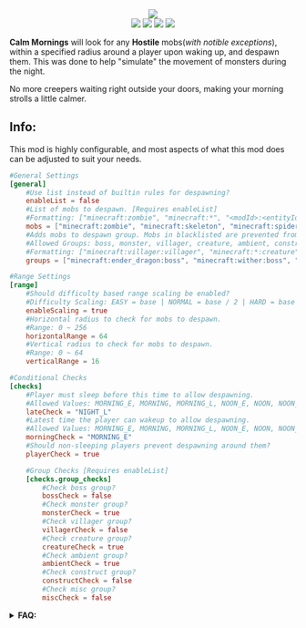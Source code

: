 <div align="center"><img src="https://cdn.modrinth.com/data/cached_images/03a512a1608c6cb5e62d9d3b402024b0c932eceb.png" /></div>

<div align="center">
	<img src="https://img.shields.io/badge/mod%20loader-forge%20%2F%20neoforge-blue?style=flat-square" />
	<img src="https://img.shields.io/modrinth/game-versions/gfvSVUz9?style=flat-square&label=avaliable%20for&color=blue" />
	<img src="https://img.shields.io/modrinth/dt/gfvSVUz9?style=flat-square&logo=modrinth&logoSize=auto&color=4caf50" />
	<img src="https://img.shields.io/curseforge/dt/683324?style=flat-square&logo=curseforge&logoSize=auto&color=4caf50" />
</div>

**Calm Mornings** will look for any **Hostile** mobs(_with notible exceptions_), within a specified radius around a player upon waking up, and despawn them. This was done to help "simulate" the movement of monsters during the night.

No more creepers waiting right outside your doors, making your morning strolls a little calmer.

## Info:
This mod is highly configurable, and most aspects of what this mod does can be adjusted to suit your needs.

```toml
#General Settings
[general]
    #Use list instead of builtin rules for despawning?
    enableList = false
    #List of mobs to despawn. [Requires enableList]
    #Formatting: ["minecraft:zombie", "minecraft:*", "<modId>:<entityId>"]
    mobs = ["minecraft:zombie", "minecraft:skeleton", "minecraft:spider", "minecraft:creeper"]
    #Adds mobs to despawn group. Mobs in blacklisted are prevented from despawning.
    #Allowed Groups: boss, monster, villager, creature, ambient, construct, misc, blacklisted
    #Formatting: ["minecraft:villager:villager", "minecraft:*:creature", "<modId>:<entityId>:<group>"]
    groups = ["minecraft:ender_dragon:boss", "minecraft:wither:boss", "minecraft:warden:boss", "minecraft:villager:villager", "minecraft:wandering_trader:villager", "minecraft:iron_golem:construct", "minecraft:snow_golem:construct"]

#Range Settings
[range]
    #Should difficulty based range scaling be enabled?
    #Difficulty Scaling: EASY = base | NORMAL = base / 2 | HARD = base / 4
    enableScaling = true
    #Horizontal radius to check for mobs to despawn.
    #Range: 0 ~ 256
    horizontalRange = 64
    #Vertical radius to check for mobs to despawn.
    #Range: 0 ~ 64
    verticalRange = 16

#Conditional Checks
[checks]
    #Player must sleep before this time to allow despawning.
    #Allowed Values: MORNING_E, MORNING, MORNING_L, NOON_E, NOON, NOON_L, EVENING_E, EVENING, EVENING_L, NIGHT_E, NIGHT, NIGHT_L, DISABLED
    lateCheck = "NIGHT_L"
    #Latest time the player can wakeup to allow despawning.
    #Allowed Values: MORNING_E, MORNING, MORNING_L, NOON_E, NOON, NOON_L, EVENING_E, EVENING, EVENING_L, NIGHT_E, NIGHT, NIGHT_L, DISABLED
    morningCheck = "MORNING_E"
    #Should non-sleeping players prevent despawning around them?
    playerCheck = true

    #Group Checks [Requires enableList]
    [checks.group_checks]
        #Check boss group?
        bossCheck = false
        #Check monster group?
        monsterCheck = true
        #Check villager group?
        villagerCheck = false
        #Check creature group?
        creatureCheck = true
        #Check ambient group?
        ambientCheck = true
        #Check construct group?
        constructCheck = false
        #Check misc group?
        miscCheck = false
```
<details>
  <summary><b>FAQ:</b></summary>

**Q: How does this work with Persistent mobs?**

A: If they are named, it ignores them; otherwise it will drop their equipment when despawning them.

**Q: Where should I leave suggestions or feedback?**

A: I would love to hear any suggestions or feedback you have! I only ask that you leave it as a new issue here as it makes it easier for me to manage and track.

**Q: Can I use this in my modpack?**

A: Absolutely! I only ask that you give credit if you do. Other than that, feel free to include it and modify it however you see fit for your pack.

**Q: What version(s) will be supported?**

A: Only the latest major version will be supported. I may update older versions if there are any major bugs/oversights, but will not be backporting new features to them.

**Q: Is this compatible with X mod?**

A: I have gone out of my way to try and make this mod as compatible with as many mods as possible. If you experience any incompatibilities, please report the issue here.

**Q: Fabric port?**

A: I have **No** plans on porting to Fabric, but you are more than welcome to do so. I only ask for credit if you do.
</details>
